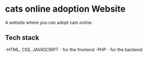 # cats online adoption Website


A website where you can adopt cats online.

## Tech stack
 -HTML, CSS, JAVASCRIPT - for the frontend
 -PHP - for the backend
